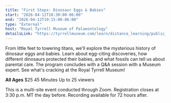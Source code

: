 ```yaml
---
title: "First Steps: Dinosaur Eggs & Babies"
start: "2026-04-12T18:30:00-06:00"
end: "2026-04-12T19:15:00-06:00"
type: "External"
host: "Royal Tyrrell Museum of Palaeontology"
detailsLink: "https://tyrrellmuseum.com/learn/distance_learning/public_webcasts"
---
```

From little feet to towering titans, we'll explore the mysterious history of dinosaur eggs and babies. Learn about egg-citing discoveries, how different dinosaurs protected their babies, and what fossils can tell us about parental care. The program concludes with a Q&A session with a Museum expert. See what's cracking at the Royal Tyrrell Museum!

**All Ages**
$25
45 Minutes
Up to 25 viewers

This is a multi-site event conducted through Zoom. Registration closes at 3:30 p.m. MT the day before. Recording available for 72 hours after.